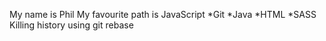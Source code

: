 My name is Phil
My favourite path is JavaScript
*Git
*Java
*HTML
*SASS
Killing history using git rebase
